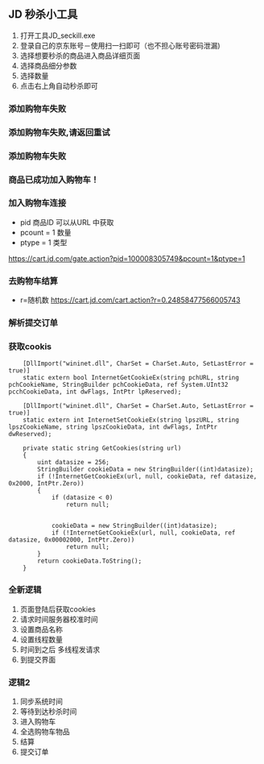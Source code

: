 ## JD 秒杀小工具

1. 打开工具JD_seckill.exe
2. 登录自己的京东账号－使用扫一扫即可（也不担心账号密码泄漏)
3. 选择想要秒杀的商品进入商品详细页面
4. 选择商品细分参数
5. 选择数量
6. 点击右上角自动秒杀即可


### 添加购物车失败

<h3 class="ftx-01">添加购物车失败,请返回重试</h3>

### 添加购物车失败
<h3 class="ftx-02">商品已成功加入购物车！</h3>


### 加入购物车连接
- pid 商品ID 可以从URL 中获取
- pcount = 1 数量
- ptype = 1 类型 

https://cart.jd.com/gate.action?pid=100008305749&pcount=1&ptype=1


### 去购物车结算

- r=随机数
https://cart.jd.com/cart.action?r=0.24858477566005743


### 解析提交订单




### 获取cookis

		[DllImport("wininet.dll", CharSet = CharSet.Auto, SetLastError = true)]
        static extern bool InternetGetCookieEx(string pchURL, string pchCookieName, StringBuilder pchCookieData, ref System.UInt32 pcchCookieData, int dwFlags, IntPtr lpReserved);

        [DllImport("wininet.dll", CharSet = CharSet.Auto, SetLastError = true)]
        static extern int InternetSetCookieEx(string lpszURL, string lpszCookieName, string lpszCookieData, int dwFlags, IntPtr dwReserved);

        private static string GetCookies(string url)
        {
            uint datasize = 256;
            StringBuilder cookieData = new StringBuilder((int)datasize);
            if (!InternetGetCookieEx(url, null, cookieData, ref datasize, 0x2000, IntPtr.Zero))
            {
                if (datasize < 0)
                    return null;


                cookieData = new StringBuilder((int)datasize);
                if (!InternetGetCookieEx(url, null, cookieData, ref datasize, 0x00002000, IntPtr.Zero))
                    return null;
            }
            return cookieData.ToString();
        }


###  全新逻辑

1. 页面登陆后获取cookies
2. 请求时间服务器校准时间
3. 设置商品名称
4. 设置线程数量
5. 时间到之后 多线程发请求
6. 到提交界面



### 逻辑2

1. 同步系统时间
2. 等待到达秒杀时间
3. 进入购物车
4. 全选购物车物品
5. 结算
6. 提交订单